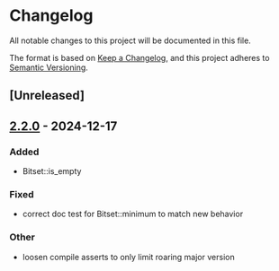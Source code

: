 # Changelog

All notable changes to this project will be documented in this file.

The format is based on [Keep a Changelog](https://keepachangelog.com/en/1.0.0/),
and this project adheres to [Semantic Versioning](https://semver.org/spec/v2.0.0.html).

## [Unreleased]

## [2.2.0](https://github.com/Dr-Emann/croaring-rs/compare/croaring-v2.1.1...croaring-v2.2.0) - 2024-12-17

### Added
- Bitset::is_empty

### Fixed
- correct doc test for Bitset::minimum to match new behavior

### Other
- loosen compile asserts to only limit roaring major version
